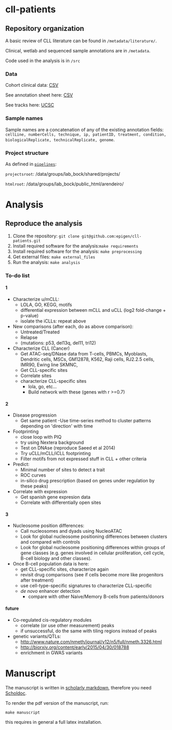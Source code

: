 cll-patients
============

## Repository organization

A basic review of CLL literature can be found in `/metadata/literature/`.

Clinical, wetlab and sequenced sample annotations are in `/metadata`.

Code used in the analysis is in `/src`

### Data
Cohort clinical data: [CSV](metadata/clinical_annotation.csv)

See annotation sheet here: [CSV](metadata/sequencing_sample_annotation.csv)

See tracks here: [UCSC](http://genome.ucsc.edu/cgi-bin/hgTracks?org=human&hgt.customText=http://www.biomedical-sequencing.at/bocklab/arendeiro/cll-patients/trackHub_hg19.txt)

### Sample names
Sample names are a concatenation of any of the existing annotation fields: `cellLine, numberCells, technique, ip, patientID, treatment, condition, biologicalReplicate, technicalReplicate, genome`.

### Project structure
As defined in [`pipelines`](https://github.com/afrendeiro/pipelines):

`projectsroot`: /data/groups/lab_bock/shared/projects/

`htmlroot`: /data/groups/lab_bock/public_html/arendeiro/


# Analysis

## Reproduce the analysis

1. Clone the repository: `git clone git@github.com:epigen/cll-patients.git`
2. Install required software for the analysis:`make requirements`
3. Install required software for the analysis: `make preprocessing`
4. Get external files: `make external_files`
5. Run the analysis: `make analysis`


### To-do list
#### 1
- Characterize u/mCLL:
    - LOLA, GO, KEGG, motifs
    - differential expression between mCLL and uCLL (log2 fold-change + p-value)
    - isolate the iCLLs: repeat above
- New comparisons (after each, do as above comparison):
    - Untreated/Treated
    - Relapse
    - (mutations: p53, del13q, del11, tri12)
- Characterize CLL (Cancer)
    - Get ATAC-seq/DNase data from T-cells, PBMCs, Myoblasts, Dendritic cells, MSCs, GM12878, K562, Raji cells, RJ2.2.5 cells, IMR90, Ewing line SKMNC,
    - Get CLL-specific sites
    - Correlate sites
    - characterize CLL-specific sites
        - lola, go, etc...
        - Build network with these (genes with r >=0.7)

#### 2
- Disease progression
    - Get same patient
    -Use time-series method to cluster patterns depending on 'direction' with time
- Footprinting
    - close loop with PIQ
    - try using Nextera background
    - Test on DNAse (reproduce Saeed et al 2014)
    - Try uCLL/mCLL/iCLL footprinting
    - Filter motifs from not expressed stuff in CLL + other criteria
- Predict:
    - Minimal number of sites to detect a trait
    - ROC curves
    - in-silico drug prescription (based on genes under regulation by these peaks)
- Correlate with expression
    - Get spanish gene expresion data
    - Correlate with differentially open sites

#### 3
- Nucleosome position differences:
    - Call nucleosomes and dyads using NucleoATAC
    - Look for global nucleosome positioning differences between clusters and compared with controls
    - Look for global nucleosome positioning differences within groups of gene classes (e.g. genes involved in cellular proliferation, cell cycle, B-cell biology and other classes).
- Once B-cell population data is here:
    - get CLL-specific sites, characterize again
    - revisit drug comparisons (see if cells become more like progenitors after treatment)
    - use cell-type-specific signatures to characterize CLL-specific
    + *de novo* enhancer detection
        + compare with other Naive/Memory B-cells from patients/donors

#### future
+ Co-regulated cis-regulatory modules
    + correlate (or use other measurement) peaks
    + if unsuccessful, do the same with tiling regions instead of peaks
+ genetic variants/QTLs:
    + http://www.nature.com/nmeth/journal/v12/n5/full/nmeth.3326.html
    + http://biorxiv.org/content/early/2015/04/30/018788
    + enrichment in GWAS variants

# Manuscript
The manuscript is written in [scholarly markdown](http://scholarlymarkdown.com/), therefore you need [Scholdoc](https://github.com/timtylin/scholdoc).

To render the pdf version of the manuscript, run:
```
make manuscript
```
this requires in general a full latex installation.
